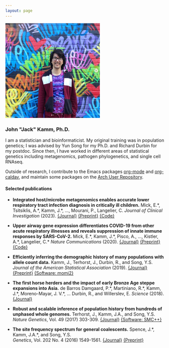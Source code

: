 ```yaml
---
layout: page
---
```


<img src="/assets/mural.png" width="300" />

### John "Jack" Kamm, Ph.D.

I am a statistician and bioinformaticist. My original training was in
population genetics; I was advised by Yun Song for my Ph.D. and
Richard Durbin for my postdoc. Since then, I have worked in different
areas of statistical genetics including metagenomics, pathogen
phylogenetics, and single cell RNAseq.

Outside of research, I contribute to the Emacs packages
[org-mode](https://orgmode.org/) and
[org-caldav](https://github.com/dengste/org-caldav), and maintain some
packages on the
[Arch User Repository](https://aur.archlinux.org/packages?K=snackattack&SeB=m).

#### Selected publications

- **Integrated host/microbe metagenomics enables accurate lower
  respiratory tract infection diagnosis in critically ill children.**
  Mick, E.\*, Tsitsiklis, A.\*, Kamm, J.\*, ..., Mourani, P.,
  Langelier, C. *Journal of Clinical Investigation* (2023).
  [{Journal}](https://www.jci.org/articles/view/165904)
  [{Preprint}](https://www.medrxiv.org/content/10.1101/2022.12.01.22282994v1.full)
  [{Code}](https://github.com/eranmick/pediatric-mNGS-LRTI-classifier)

- **Upper airway gene expression differentiates COVID-19 from other
  acute respiratory illnesses and reveals suppression of innate immune
  responses by SARS-CoV-2.** Mick, E.\*, Kamm, J.\*, Pisco, A., ...,
  Kistler, A.\*, Langelier, C.\* *Nature Communications* (2020).
  [{Journal}](https://www.nature.com/articles/s41467-020-19587-y)
  [{Preprint}](https://www.medrxiv.org/content/10.1101/2020.05.18.20105171v4)
  [{Code}](https://github.com/czbiohub/covid19-transcriptomics-pathogenesis-diagnostics-results)
  
-  **Efficiently inferring the demographic history of many populations
   with allele count data.** Kamm, J., Terhorst, J., Durbin, R., and Song, Y.S.
   *Journal of the American Statistical Association* (2019).
   [{Journal}](https://www.tandfonline.com/doi/full/10.1080/01621459.2019.1635482)
   [{Preprint}](https://www.biorxiv.org/content/early/2018/03/23/287268)
   [{Software: momi2}](https://github.com/popgenmethods/momi2)

-  **The first horse herders and the impact of early Bronze Age steppe expansions into Asia.**
   de Barros Damgaard, P.\*, Martiniano, R.\*, Kamm, J.\*, Moreno-Mayar, J. V.\*, ... Durbin, R., and Willerslev, E.
   *Science* (2018).
   [{Journal}](http://science.sciencemag.org/content/early/2018/05/08/science.aar7711)

- **Robust and scalable inference of population history from hundreds
  of unphased whole genomes.** 
  Terhorst, J., Kamm, J.A., and Song, Y.S.
  *Nature Genetics*, Vol. 49 (2017) 303-309. 
  [{Journal}](http://dx.doi.org/10.1038/ng.3748)
  [{Software: SMC++}](https://github.com/popgenmethods/smcpp)

- **The site frequency spectrum for general coalescents.** 
  Spence, J.\*, Kamm, J.A.\*, and Song, Y.S.  
  *Genetics*, Vol. 202 No. 4 (2016) 1549-1561. 
  [{Journal}](http://www.genetics.org/content/genetics/202/4/1549.full.pdf)
  [{Preprint}](http://arxiv.org/abs/1510.05631)
